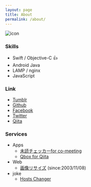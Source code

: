 ```yaml
---
layout: page
title: About
permalink: /about/
---
```


![icon](https://s.gravatar.com/avatar/a5e94e6a511b483b25138520506fbfaf?s=150 "icon")

### Skills

- Swift / Objective-C :+1:
- Android Java
- LAMP / nginx
- JavaScript 

### Link
* [Tumblr](http://php6.tumblr.com/)
* [Github](http://github.com/srea/)
* [Facebook](https://www.facebook.com/srea.jp)
* [Twitter](http://twitter.com/yukimikan88/)
* [Qiita](http://qiita.com/srea/)

### Services
* Apps
    * [未読チェッカーfor co-meeting](/apps/co-meeting-123.html)
    * [Qbox for Qiita](/apps/qbox.html)
* Web
    * [画像リサイズ](http://srea.jp/) (since:2003/11/08)
* joke
    * [Hosts Changer](/HostsChanger/)
